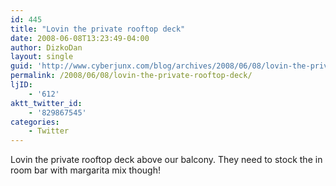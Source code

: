 ```yaml
---
id: 445
title: "Lovin the private rooftop deck"
date: 2008-06-08T13:23:49-04:00
author: DizkoDan
layout: single
guid: 'http://www.cyberjunx.com/blog/archives/2008/06/08/lovin-the-private-rooftop-deck/'
permalink: /2008/06/08/lovin-the-private-rooftop-deck/
ljID:
    - '612'
aktt_twitter_id:
    - '829867545'
categories:
    - Twitter
---
```


Lovin the private rooftop deck above our balcony. They need to stock the in room bar with margarita mix though!
